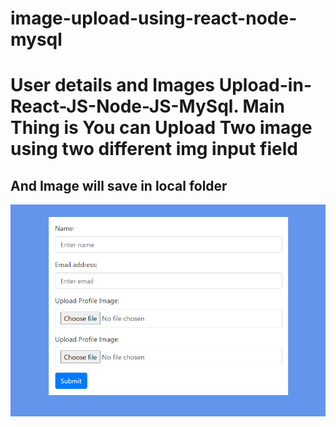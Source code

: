 # image-upload-using-react-node-mysql

<h1>User details and Images Upload-in-React-JS-Node-JS-MySql. Main Thing is You can Upload Two image using two different img input field</h1>
<h2>And Image will save in local folder</h2>


![alt text](https://github.com/atanu20/image-upload-using-react-node-mysql/blob/master/two-img-upload-field.png)
